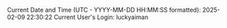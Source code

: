 Current Date and Time (UTC - YYYY-MM-DD HH:MM:SS formatted): 2025-02-09 22:30:22
Current User's Login: luckyaiman
